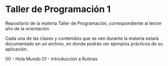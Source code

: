# Taller de Programación 1
Repositorio de la materia Taller de Programación, correspondiente al tercer año de la orientación

Cada una de las clases y contenidos que se ven durante la materia estará documentado en un archivo, en donde podrás ver ejemplos prácticos de su aplicación.

00 - Hola Mundo
01 - Introducción a Rutinas
